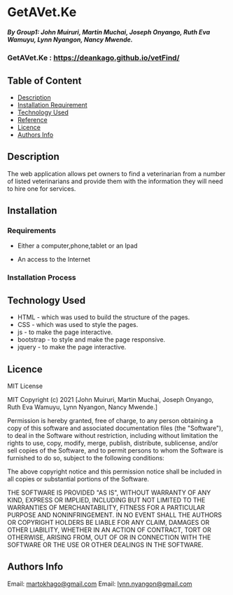 # GetAVet.Ke

##### By Group1: John Muiruri, Martin Muchai, Joseph Onyango, Ruth Eva Wamuyu, Lynn Nyangon, Nancy Mwende.


### GetAVet.Ke	: https://deankago.github.io/vetFind/

## Table of Content

- [Description](#description)
- [Installation Requirement](#Installation)
- [Technology Used](#technology-used)
- [Reference](#reference)
- [Licence](#licence)
- [Authors Info](#author-Info)

## Description

<p>The web application allows pet owners to find a veterinarian from a number of listed veterinarians and provide them with the information they will need to hire one for services.</p>

## Installation

### Requirements

- Either a computer,phone,tablet or an Ipad

- An access to the Internet

### Installation Process

## Technology Used

- HTML - which was used to build the structure of the pages.
- CSS - which was used to style the pages.
- js - to make the page interactive.
- bootstrap - to style and make the page responsive.
- jquery - to make the page interactive.

## Licence

MIT License

MIT Copyright (c) 2021 [John Muiruri, Martin Muchai, Joseph Onyango, Ruth Eva Wamuyu, Lynn Nyangon, Nancy Mwende.]

Permission is hereby granted, free of charge, to any person obtaining
a copy of this software and associated documentation files (the "Software"),
to deal in the Software without restriction, including without limitation the rights to use,
copy, modify, merge, publish, distribute, sublicense, and/or sell copies of
the Software, and to permit persons to whom the Software is furnished to do so,
subject to the following conditions:

The above copyright notice and this permission notice shall be included in all copies or substantial portions of the Software.

THE SOFTWARE IS PROVIDED "AS IS", WITHOUT WARRANTY OF ANY KIND, EXPRESS OR
IMPLIED, INCLUDING BUT NOT LIMITED TO THE WARRANTIES OF MERCHANTABILITY,
FITNESS FOR A PARTICULAR PURPOSE AND NONINFRINGEMENT. IN NO EVENT SHALL THE
AUTHORS OR COPYRIGHT HOLDERS BE LIABLE FOR ANY CLAIM, DAMAGES OR OTHER
LIABILITY, WHETHER IN AN ACTION OF CONTRACT, TORT OR OTHERWISE, ARISING FROM,
OUT OF OR IN CONNECTION WITH THE SOFTWARE OR THE USE OR OTHER DEALINGS IN THE
SOFTWARE.

## Authors Info

Email: martokhago@gmail.com
Email: lynn.nyangon@gmail.com
